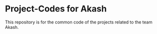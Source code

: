 # Project-Codes for Akash
This repository is for the common code of the projects related to the team Akash.
